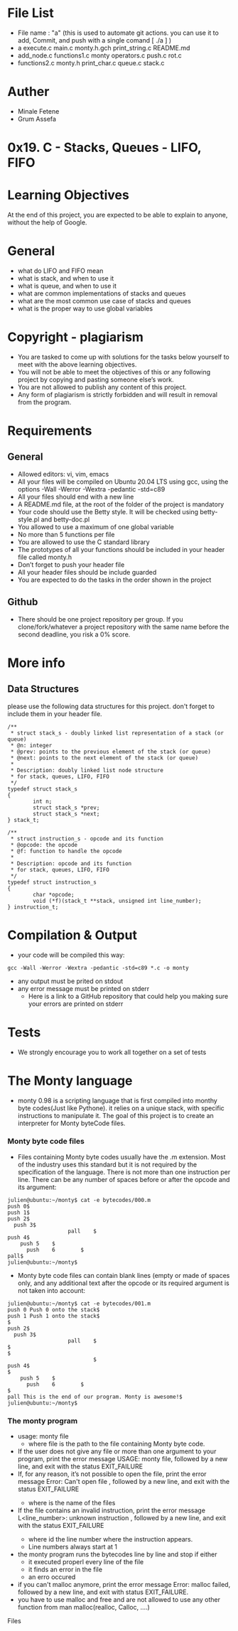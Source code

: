 # File List
- File name : "a" (this is used to automate git actions. you can use it to add, Commit, and push with a single comand [ ./a ] )
- a           execute.c     main.c   monty.h.gch   print_string.c  README.md
- add_node.c  functions1.c  monty    operators.c   push.c          rot.c
- functions2.c  monty.h  print_char.c  queue.c         stack.c

# Auther

- Minale Fetene
- Grum Assefa


# 0x19. C - Stacks, Queues - LIFO, FIFO

# Learning Objectives

At the end of this project, you are expected to be able to explain to anyone, without the help of Google.

# General
- what do LIFO and FIFO mean
- what is stack, and when to use it
- what is queue, and when to use it
- what are common implementations of stacks and queues
- what are the most common use case of stacks and queues
- what is the proper way to use global variables

# Copyright - plagiarism

- You are tasked to come up with solutions for the tasks below yourself to meet with the above learning objectives.
- You will not be able to meet the objectives of this or any following project by copying and pasting someone else’s work.
- You are not allowed to publish any content of this project.
- Any form of plagiarism is strictly forbidden and will result in removal from the program.
# Requirements
## General

- Allowed editors: vi, vim, emacs
- All your files will be compiled on Ubuntu 20.04 LTS using gcc, using the options -Wall -Werror -Wextra -pedantic -std=c89
- All your files should end with a new line
- A README.md file, at the root of the folder of the project is mandatory
- Your code should use the Betty style. It will be checked using betty-style.pl and betty-doc.pl
- You allowed to use a maximum of one global variable
- No more than 5 functions per file
- You are allowed to use the C standard library
- The prototypes of all your functions should be included in your header file called monty.h
- Don’t forget to push your header file
- All your header files should be include guarded
- You are expected to do the tasks in the order shown in the project

## Github

- There should be one project repository per group. If you clone/fork/whatever a project repository with the same name before the second deadline, you risk a 0% score.

# More info
## Data Structures

please use the following data structures for this project. don't forget to include them in your header file.


```
/**
 * struct stack_s - doubly linked list representation of a stack (or queue)
 * @n: integer
 * @prev: points to the previous element of the stack (or queue)
 * @next: points to the next element of the stack (or queue)
 *
 * Description: doubly linked list node structure
 * for stack, queues, LIFO, FIFO
 */
typedef struct stack_s
{
        int n;
        struct stack_s *prev;
        struct stack_s *next;
} stack_t;
```
```
/**
 * struct instruction_s - opcode and its function
 * @opcode: the opcode
 * @f: function to handle the opcode
 *
 * Description: opcode and its function
 * for stack, queues, LIFO, FIFO
 */
typedef struct instruction_s
{
        char *opcode;
        void (*f)(stack_t **stack, unsigned int line_number);
} instruction_t;
```

# Compilation & Output
- your code will be compiled this way:
``` 
gcc -Wall -Werror -Wextra -pedantic -std=c89 *.c -o monty 
```
- any output must be prited on stdout
- any error message must be printed on stderr
	- Here is a link to a GitHub repository that could help you making sure your errors are printed on stderr
# Tests
- We strongly encourage you to work all together on a set of tests
# The Monty language
- monty 0.98 is a scripting language that is first compiled into monthy byte codes(Just like Pythone). it relies on a unique stack, with specific instructions to manipulate it. The goal of this project is to create an interpreter for Monty byteCode files.

### Monty byte code files
- Files containing Monty byte codes usually have the .m extension. Most of the industry uses this standard but it is not required by the specification of the language. There is not more than one instruction per line. There can be any number of spaces before or after the opcode and its argument:

```
julien@ubuntu:~/monty$ cat -e bytecodes/000.m
push 0$
push 1$
push 2$
  push 3$
                   pall    $
push 4$
    push 5    $
      push    6        $
pall$
julien@ubuntu:~/monty$
```
- Monty byte code files can contain blank lines (empty or made of spaces only, and any additional text after the opcode or its required argument is not taken into account:

```
julien@ubuntu:~/monty$ cat -e bytecodes/001.m
push 0 Push 0 onto the stack$
push 1 Push 1 onto the stack$
$
push 2$
  push 3$
                   pall    $
$
$
                           $
push 4$
$
    push 5    $
      push    6        $
$
pall This is the end of our program. Monty is awesome!$
julien@ubuntu:~/monty$
```
### The monty program 
- usage: monty file
	- where file is the path to the file containing Monty byte code.
- If the user does not give any file or more than one argument to your program, print the error message USAGE: monty file, followed by a new line, and exit with the status EXIT_FAILURE
- If, for any reason, it’s not possible to open the file, print the error message Error: Can't open file <file>, followed by a new line, and exit with the status EXIT_FAILURE
	- where <fiel> is the name of the files
- If the file contains an invalid instruction, print the error message L<line_number>: unknown instruction <opcode>, followed by a new line, and exit with the status EXIT_FAILURE
	- where id the line number where the instruction appears.
	- Line numbers always start at 1
- the monty program runs the bytecodes line by line and stop if either
	- it executed properl every line of the file
	- it finds an error in the file
	- an erro occured
- if you can't malloc anymore, print the error message Error: malloc failed, followed by a new line, and exit with status EXIT_FAILURE.
- you have to use malloc and free and are not allowed to use any other function from man malloc(realloc, Calloc, ....)



Files


